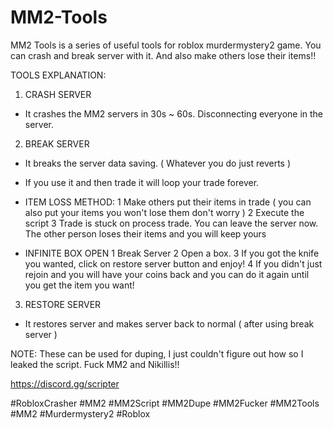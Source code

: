 # MM2-Tools
MM2 Tools is a series of useful tools for roblox murdermystery2 game. You can crash and break server with it. And also make others lose their items!!

TOOLS EXPLANATION:

1. CRASH SERVER
- It crashes the MM2 servers in 30s ~ 60s. Disconnecting everyone in the server.

2. BREAK SERVER
- It breaks the server data saving. ( Whatever you do just reverts )
- If you use it and then trade it will loop your trade forever.

- ITEM LOSS METHOD:
1  Make others put their items in trade ( you can also put your items you won't lose them don't worry )
2 Execute the script
3 Trade is stuck on process trade. You can leave the server now. The other person loses their items and you will keep yours

- INFINITE BOX OPEN
1 Break Server
2 Open a box.
3 If you got the knife you wanted, click on restore server button and enjoy!
4 If you didn't just rejoin and you will have your coins back and you can do it again until you get the item you want!

3. RESTORE SERVER
- It restores server and makes server back to normal ( after using break server )

NOTE: These can be used for duping, I just couldn't figure out how so I leaked the script. Fuck MM2 and Nikillis!!

https://discord.gg/scripter 


#RobloxCrasher #MM2 #MM2Script #MM2Dupe #MM2Fucker #MM2Tools #MM2 #Murdermystery2 #Roblox
